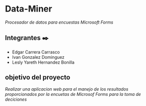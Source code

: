 # Data-Miner
_Procesador de datos para encuestas Microsoft Forms_
## Integrantes ✒️
* Edgar Carrera Carrasco 
* Ivan Gonzalez Dominguez
* Lesly Yareth Hernandez Bonilla
## objetivo del proyecto
_Realizar una aplicacion web para el manejo de los resultados proporcionados por la encuetas de Microsof Forms para la toma de deciciones_
